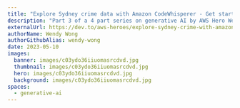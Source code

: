 ```yaml
---
title: "Explore Sydney crime data with Amazon CodeWhisperer - Get started with Generative AI on AWS - Part 3"
description: "Part 3 of a 4 part series on generative AI by AWS Hero Wendy Wong."
externalUrl: https://dev.to/aws-heroes/explore-sydney-crime-with-amazon-codewhisperer-getting-started-with-generative-ai-part-3-5cpo
authorName: Wendy Wong
authorGithubAlias: wendy-wong
date: 2023-05-10
images:
  banner: images/c03ydo36iiuomasrcdvd.jpg
  thumbnail: images/c03ydo36iiuomasrcdvd.jpg
  hero: images/c03ydo36iiuomasrcdvd.jpg
  background: images/c03ydo36iiuomasrcdvd.jpg
spaces:
  - generative-ai
---
```

